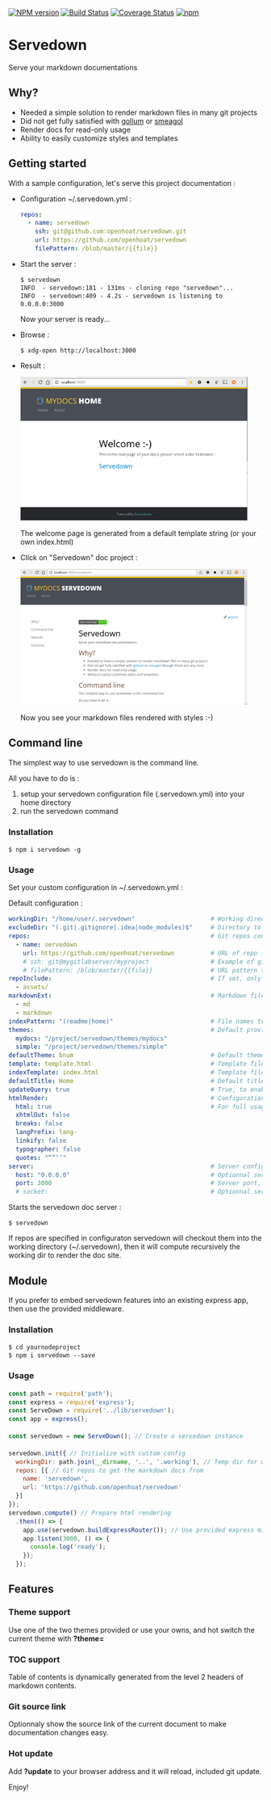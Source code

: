 [![NPM version](https://badge.fury.io/js/servedown.svg)](http://badge.fury.io/js/servedown)
[![Build Status](https://travis-ci.org/openhoat/servedown.png?branch=master)](https://travis-ci.org/openhoat/servedown)
[![Coverage Status](https://coveralls.io/repos/openhoat/servedown/badge.svg)](https://coveralls.io/r/openhoat/servedown)
[![npm](https://img.shields.io/npm/l/express.svg?style=flat-square)]()

# Servedown

Serve your markdown documentations

## Why?

- Needed a simple solution to render markdown files in many git projects
- Did not get fully satisfied with [gollum](https://github.com/gollum/gollum) or [smeagol](https://github.com/rubyworks/smeagol)
- Render docs for read-only usage
- Ability to easily customize styles and templates 

## Getting started

With a sample configuration, let's serve this project documentation :

- Configuration ~/.servedown.yml :

    ```yml
    repos:
      - name: servedown
        ssh: git@github.com:openhoat/servedown.git
        url: https://github.com/openhoat/servedown
        filePattern: /blob/master/{{file}}
    ```

- Start the server :

    ```shell
    $ servedown
    INFO  - servedown:181 - 131ms - cloning repo "servedown"...
    INFO  - servedown:409 - 4.2s - servedown is listening to 0.0.0.0:3000
    ```

    Now your server is ready...

- Browse :

    ```shell
    $ xdg-open http://localhost:3000
    ```

- Result :

    <img title="Welcome page" src="samples/screenshot1.png" width="450">

    The welcome page is generated from a default template string (or your own index.html)

- Click on "Servedown" doc project :

    <img title="Servedown README" src="samples/screenshot2.png" width="450">

    Now you see your markdown files rendered with styles :-)
 
## Command line

The simplest way to use servedown is the command line.

All you have to do is :

1. setup your servedown configuration file (.servedown.yml) into your home directory
2. run the servedown command

### Installation

```shell
$ npm i servedown -g
```

### Usage

Set your custom configuration in ~/.servedown.yml :

Default configuration :

```yaml
workingDir: "/home/user/.servedown"                     # Working directory where git repos are checked out
excludeDir: "(.git|.gitignore|.idea|node_modules)$"     # Directory to exclude from scan
repos:                                                  # Git repos containing markdown files to serve
  - name: servedown
    url: https://github.com/openhoat/servedown          # URL of repo (used for source link, and when ssh is not used)
    # ssh: git@mygitlabserver/myproject                 # Example of gitlab ssh URL
    # filePattern: /blob/master/{{file}}                # URL pattern to directly link the file source
repoInclude:                                            # If set, only fetch the specified directories (faster git clone)
  - assets/
markdownExt:                                            # Markdown file extensions to match while scanning (no reason to change)
  - md
  - markdown
indexPattern: "(readme|home)"                           # File names to consider as index for browsing
themes:                                                 # Default provided themes (feel free to add yours)
  mydocs: "/project/servedown/themes/mydocs"
  simple: "/project/servedown/themes/simple"
defaultTheme: bnum                                      # Default theme name (ovverride in browser with ?theme=)
template: template.html                                 # Template file name to render html
indexTemplate: index.html                               # Template file name to render root page
defaultTitle: Home                                      # Default title (for example, used in root page)
updateQuery: true                                       # True, to enable hot update support (?update in browser) 
htmlRender:                                             # Configuration to use to convert md to html
  html: true                                            # For full usage information please see https://github.com/chjj/marked
  xhtmlOut: false
  breaks: false
  langPrefix: lang-
  linkify: false
  typographer: false
  quotes: "“”‘’"
server:                                                 # Server configuration : used only from command line
  host: "0.0.0.0"                                       # Optionnal server host to listen
  port: 3000                                            # Server port, overrided by SERVEDOWN_PORT environment variable
  # socket:                                             # Optionnal server *nix socket, overrided by SERVEDOWN_SOCKET environment variable (is set, port and host are ignored)
```

Starts the servedown doc server :

```shell
$ servedown
```

If repos are specified in configuraton servedown will checkout them into the working directory (~/.servedown), then it will compute recursively the working dir to render the doc site.

## Module

If you prefer to embed servedown features into an existing express app, then use the provided middleware.

### Installation

```shell
$ cd yournodeproject
$ npm i servedown --save
```

### Usage

```javascript
const path = require('path');
const express = require('express');
const ServeDown = require('../lib/servedown');
const app = express();

const servedown = new ServeDown(); // Create a servedown instance

servedown.init({ // Initialize with custom config
  workingDir: path.join(__dirname, '..', '.working'), // Temp dir for working copies
  repos: [{ // Git repos to get the markdown docs from
    name: 'servedown',
    url: 'https://github.com/openhoat/servedown'
  }]
});
servedown.compute() // Prepare html rendering
  .then(() => {
    app.use(servedown.buildExpressRouter()); // Use provided express middleware
    app.listen(3000, () => {
      console.log('ready');
    });
  });
```

## Features

### Theme support
 
Use one of the two themes provided or use your owns, and hot switch the current theme with **?theme=**

### TOC support
 
Table of contents is dynamically generated from the level 2 headers of markdown contents.

### Git source link

Optionnaly show the source link of the current document to make documentation changes easy.

### Hot update

Add **?update** to your browser address and it will reload, included git update.

Enjoy!
